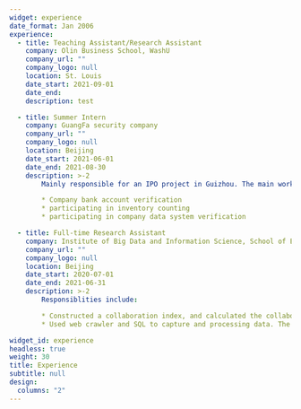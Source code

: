 ```yaml
---
widget: experience
date_format: Jan 2006
experience:
  - title: Teaching Assistant/Research Assistant
    company: Olin Business School, WashU
    company_url: ""
    company_logo: null
    location: St. Louis
    date_start: 2021-09-01
    date_end: 
    description: test

  - title: Summer Intern
    company: GuangFa security company
    company_url: ""
    company_logo: null
    location: Beijing
    date_start: 2021-06-01
    date_end: 2021-08-30
    description: >-2
        Mainly responsible for an IPO project in Guizhou. The main work content includes: 

        * Company bank account verification
        * participating in inventory counting
        * participating in company data system verification

  - title: Full-time Research Assistant
    company: Institute of Big Data and Information Science, School of Economics and Management, USTB
    company_url: ""
    company_logo: null
    location: Beijing
    date_start: 2020-07-01
    date_end: 2021-06-31
    description: >-2
        Responsiblities include:

        * Constructed a collaboration index, and calculated the collaboration competence of scholars in the required list. 
        * Used web crawler and SQL to capture and processing data. The amount of data is about 150,000.

widget_id: experience
headless: true
weight: 30
title: Experience
subtitle: null
design:
  columns: "2"
---
```

